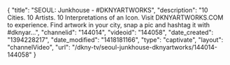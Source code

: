 {
    "title": "SEOUL: Junkhouse - #DKNYARTWORKS",
    "description": "10 Cities. 10 Artists. 10 Interpretations of an Icon. Visit DKNYARTWORKS.COM to experience. Find artwork in your city, snap a pic and hashtag it with #dknyar...",
    "channelid": "144014",
    "videoid": "144058",
    "date_created": "1394228217",
    "date_modified": "1418181166",
    "type": "captivate",
    "layout": "channelVideo",
    "url": "\/dkny-tv\/seoul-junkhouse-dknyartworks\/144014-144058"
}
